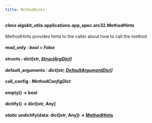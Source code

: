 ```yaml
---
title: MethodHints
---
```

#### *class* algokit_utils.applications.app_spec.arc32.MethodHints

MethodHints provides hints to the caller about how to call the method

#### read_only *: bool* *= False*

#### structs *: dict[str, [StructArgDict](/reference/algokit-utils-py/api/applications/app_spec/arc32/structargdict/#algokit_utils.applications.app_spec.arc32.StructArgDict)]*

#### default_arguments *: dict[str, [DefaultArgumentDict](/reference/algokit-utils-py/api/applications/app_spec/arc32/defaultargumentdict/#algokit_utils.applications.app_spec.arc32.DefaultArgumentDict)]*

#### call_config *: MethodConfigDict*

#### empty() → bool

#### dictify() → dict[str, Any]

#### *static* undictify(data: dict[str, Any]) → [MethodHints](#algokit_utils.applications.app_spec.arc32.MethodHints)
